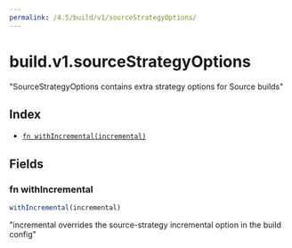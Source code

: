 ```yaml
---
permalink: /4.5/build/v1/sourceStrategyOptions/
---
```


# build.v1.sourceStrategyOptions

"SourceStrategyOptions contains extra strategy options for Source builds"

## Index

* [`fn withIncremental(incremental)`](#fn-withincremental)

## Fields

### fn withIncremental

```ts
withIncremental(incremental)
```

"incremental overrides the source-strategy incremental option in the build config"
